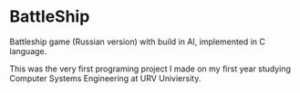# BattleShip

Battleship game (Russian version) with build in AI, implemented in C language.

This was the very first programing project I made on my first year studying Computer Systems Engineering at URV Univiersity.
